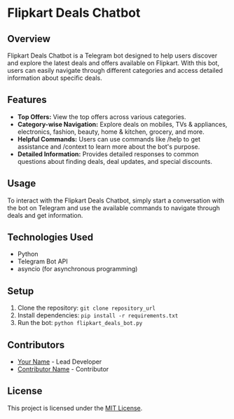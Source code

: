 # Flipkart Deals Chatbot

## Overview
Flipkart Deals Chatbot is a Telegram bot designed to help users discover and explore the latest deals and offers available on Flipkart. With this bot, users can easily navigate through different categories and access detailed information about specific deals.

## Features
- **Top Offers:** View the top offers across various categories.
- **Category-wise Navigation:** Explore deals on mobiles, TVs & appliances, electronics, fashion, beauty, home & kitchen, grocery, and more.
- **Helpful Commands:** Users can use commands like /help to get assistance and /context to learn more about the bot's purpose.
- **Detailed Information:** Provides detailed responses to common questions about finding deals, deal updates, and special discounts.

## Usage
To interact with the Flipkart Deals Chatbot, simply start a conversation with the bot on Telegram and use the available commands to navigate through deals and get information.

## Technologies Used
- Python
- Telegram Bot API
- asyncio (for asynchronous programming)

## Setup
1. Clone the repository: `git clone repository_url`
2. Install dependencies: `pip install -r requirements.txt`
3. Run the bot: `python flipkart_deals_bot.py`

## Contributors
- [Your Name](link_to_your_profile) - Lead Developer
- [Contributor Name](link_to_contributor_profile) - Contributor

## License
This project is licensed under the [MIT License](LICENSE).

